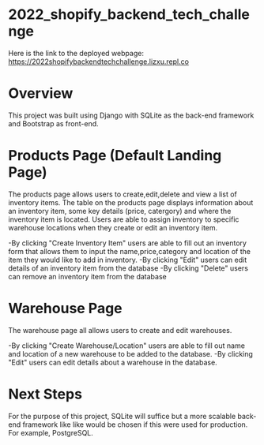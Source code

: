 # 2022_shopify_backend_tech_challenge

Here is the link to the deployed webpage: https://2022shopifybackendtechchallenge.lizxu.repl.co

# Overview
This project was built using Django with SQLite as the back-end framework and Bootstrap as front-end.

# Products Page (Default Landing Page)
The products page allows users to create,edit,delete and view a list of inventory items. 
The table on the products page displays information about an inventory item, some key details (price, catergory) and where the inventory item is located.
Users are able to assign inventory to specific warehouse locations when they create or edit an inventory item.

-By clicking "Create Inventory Item" users are able to fill out an inventory form that allows them to input the name,price,category and location of the item they would like to add in inventory.
-By clicking "Edit" users can edit details of an inventory item from the database
-By clicking "Delete" users can remove an inventory item from the database


# Warehouse Page
The warehouse page all allows users to create and edit warehouses.

-By clicking "Create Warehouse/Location" users are able to fill out name and location of a new warehouse to be added to the database.
-By clicking "Edit" users can edit details about a warehouse in the database.

# Next Steps
For the purpose of this project, SQLite will suffice but a more scalable back-end framework like like would be chosen if this were used for production. 
For example, PostgreSQL.
